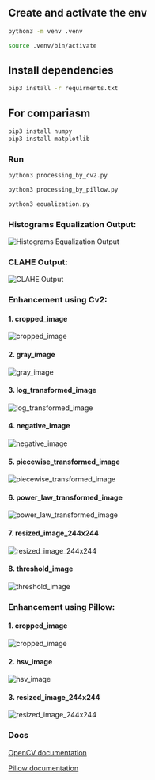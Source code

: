## Create and activate the env

```bash
python3 -m venv .venv
```

```bash
source .venv/bin/activate
```

## Install dependencies

```bash
pip3 install -r requirments.txt
```

## For compariasm

```bash
pip3 install numpy
pip3 install matplotlib
```

### Run

```bash
python3 processing_by_cv2.py
```

```bash
python3 processing_by_pillow.py
```

```bash
python3 equalization.py
```

### Histograms Equalization Output:

![Histograms Equalization Output](https://github.com/thetahmeed/image-processing/blob/main/output/equalization/histograms_equalization.png?raw=true)

### CLAHE Output:

![CLAHE Output](https://github.com/thetahmeed/image-processing/blob/main/output/equalization/clahe_equalization.png?raw=true)

### Enhancement using Cv2:

#### 1. cropped_image

![cropped_image](https://github.com/thetahmeed/image-processing/blob/main/output/cv2/cropped_image.png?raw=true)

#### 2. gray_image

![gray_image](https://github.com/thetahmeed/image-processing/blob/main/output/cv2/gray_image.png?raw=true)

#### 3. log_transformed_image

![log_transformed_image](https://github.com/thetahmeed/image-processing/blob/main/output/cv2/log_transformed_image.png?raw=true)

#### 4. negative_image

![negative_image](https://github.com/thetahmeed/image-processing/blob/main/output/cv2/negative_image.png?raw=true)

#### 5. piecewise_transformed_image

![piecewise_transformed_image](https://github.com/thetahmeed/image-processing/blob/main/output/cv2/piecewise_transformed_image.png?raw=true)

#### 6. power_law_transformed_image

![power_law_transformed_image](https://github.com/thetahmeed/image-processing/blob/main/output/cv2/power_law_transformed_image.png?raw=true)

#### 7. resized_image_244x244

![resized_image_244x244](https://github.com/thetahmeed/image-processing/blob/main/output/cv2/resized_image_244x244.png?raw=true)

#### 8. threshold_image

![threshold_image](https://github.com/thetahmeed/image-processing/blob/main/output/cv2/threshold_image.png?raw=true)

### Enhancement using Pillow:

#### 1. cropped_image

![cropped_image](https://github.com/thetahmeed/image-processing/blob/main/output/pillow/cropped_image.jpg?raw=true)

#### 2. hsv_image

![hsv_image](https://github.com/thetahmeed/image-processing/blob/main/output/pillow/hsv_image.jpg?raw=true)

#### 3. resized_image_244x244

![resized_image_244x244](https://github.com/thetahmeed/image-processing/blob/main/output/pillow/resized_image_244x244.jpg?raw=true)

### Docs

[OpenCV documentation](https://docs.opencv.org/master/)

[Pillow documentation](https://pillow.readthedocs.io/en/latest/handbook/index.html)
